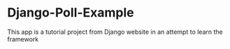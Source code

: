 # Django-Poll-Example
This app is a tutorial project from Django website in an attempt to learn the framework
